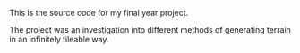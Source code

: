 This is the source code for my final year project.

The project was an investigation into different methods of generating terrain in an infinitely tileable way. 
